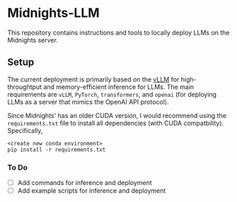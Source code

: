 # Midnights-LLM
This repository contains instructions and tools to locally deploy LLMs on the Midnights server.

## Setup
The current deployment is primarily based on the [vLLM](https://github.com/vllm-project/vllm) for high-throughtput and memory-efficient inference for LLMs. The main requirements are `vLLM`, `PyTorch`, `transformers`, and `openai` (for deploying LLMs as a server that mimics the OpenAI API protocol).

Since Midnights' has an older CUDA version, I would recommend using the `requirements.txt` file to install all dependencies (with CUDA compatbility). Specifically,
```
<create new conda environment>
pip install -r requirements.txt
```

### To Do
- [ ] Add commands for inference and deployment
- [ ] Add example scripts for inference and deployment